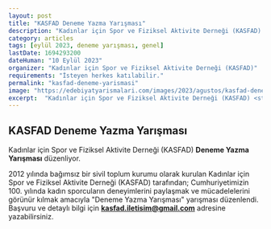 ```yaml
---
layout: post
title: "KASFAD Deneme Yazma Yarışması"
description: "Kadınlar için Spor ve Fiziksel Aktivite Derneği (KASFAD) 'Deneme Yazma Yarışması' düzenliyor."
category: articles
tags: [eylül 2023, deneme yarışması, genel]
lastDate: 1694293200
dateHuman: "10 Eylül 2023"
organizer: "Kadınlar için Spor ve Fiziksel Aktivite Derneği (KASFAD)"
requirements: "İsteyen herkes katılabilir."
permalink: "kasfad-deneme-yarismasi"
image: "https://edebiyatyarismalari.com/images/2023/agustos/kasfad-deneme-yarismasi.jpg"
excerpt:  "Kadınlar için Spor ve Fiziksel Aktivite Derneği (KASFAD) <strong> Deneme Yazma Yarışması </strong> düzenliyor."
---
```


## KASFAD Deneme Yazma Yarışması
Kadınlar için Spor ve Fiziksel Aktivite Derneği (KASFAD) **Deneme Yazma Yarışması** düzenliyor.  

2012 yılında bağımsız bir sivil toplum kurumu olarak kurulan Kadınlar için Spor ve Fiziksel Aktivite Derneği (KASFAD) tarafından; Cumhuriyetimizin 100. yılında kadın sporcuların deneyimlerini paylaşmak ve mücadelelerini görünür kılmak amacıyla "Deneme Yazma Yarışması" yarışması düzenlendi. Başvuru ve detaylı bilgi için **kasfad.iletisim@gmail.com** adresine yazabilirsiniz.
